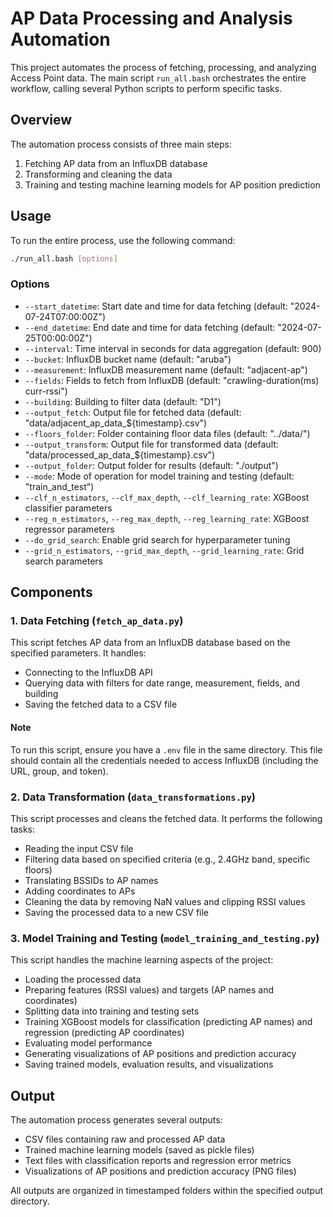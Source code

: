 # AP Data Processing and Analysis Automation

This project automates the process of fetching, processing, and analyzing Access Point data. The main script `run_all.bash` orchestrates the entire workflow, calling several Python scripts to perform specific tasks.

## Overview

The automation process consists of three main steps:
1. Fetching AP data from an InfluxDB database
2. Transforming and cleaning the data
3. Training and testing machine learning models for AP position prediction

## Usage

To run the entire process, use the following command:

```bash
./run_all.bash [options]
```

### Options

- `--start_datetime`: Start date and time for data fetching (default: "2024-07-24T07:00:00Z")
- `--end_datetime`: End date and time for data fetching (default: "2024-07-25T00:00:00Z")
- `--interval`: Time interval in seconds for data aggregation (default: 900)
- `--bucket`: InfluxDB bucket name (default: "aruba")
- `--measurement`: InfluxDB measurement name (default: "adjacent-ap")
- `--fields`: Fields to fetch from InfluxDB (default: "crawling-duration(ms) curr-rssi")
- `--building`: Building to filter data (default: "D1")
- `--output_fetch`: Output file for fetched data (default: "data/adjacent_ap_data_${timestamp}.csv")
- `--floors_folder`: Folder containing floor data files (default: "../data/")
- `--output_transform`: Output file for transformed data (default: "data/processed_ap_data_${timestamp}.csv")
- `--output_folder`: Output folder for results (default: "./output")
- `--mode`: Mode of operation for model training and testing (default: "train_and_test")
- `--clf_n_estimators`, `--clf_max_depth`, `--clf_learning_rate`: XGBoost classifier parameters
- `--reg_n_estimators`, `--reg_max_depth`, `--reg_learning_rate`: XGBoost regressor parameters
- `--do_grid_search`: Enable grid search for hyperparameter tuning
- `--grid_n_estimators`, `--grid_max_depth`, `--grid_learning_rate`: Grid search parameters

## Components

### 1. Data Fetching (`fetch_ap_data.py`)

This script fetches AP data from an InfluxDB database based on the specified parameters. It handles:
- Connecting to the InfluxDB API
- Querying data with filters for date range, measurement, fields, and building
- Saving the fetched data to a CSV file


#### Note 
To run this script, ensure you have a `.env` file in the same directory. This file should contain all the credentials needed to access InfluxDB (including the URL, group, and token).


### 2. Data Transformation (`data_transformations.py`)

This script processes and cleans the fetched data. It performs the following tasks:
- Reading the input CSV file
- Filtering data based on specified criteria (e.g., 2.4GHz band, specific floors)
- Translating BSSIDs to AP names
- Adding coordinates to APs
- Cleaning the data by removing NaN values and clipping RSSI values
- Saving the processed data to a new CSV file

### 3. Model Training and Testing (`model_training_and_testing.py`)

This script handles the machine learning aspects of the project:
- Loading the processed data
- Preparing features (RSSI values) and targets (AP names and coordinates)
- Splitting data into training and testing sets
- Training XGBoost models for classification (predicting AP names) and regression (predicting AP coordinates)
- Evaluating model performance
- Generating visualizations of AP positions and prediction accuracy
- Saving trained models, evaluation results, and visualizations

## Output

The automation process generates several outputs:
- CSV files containing raw and processed AP data
- Trained machine learning models (saved as pickle files)
- Text files with classification reports and regression error metrics
- Visualizations of AP positions and prediction accuracy (PNG files)

All outputs are organized in timestamped folders within the specified output directory.
